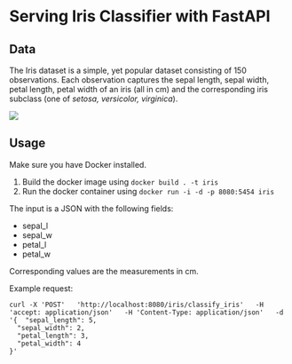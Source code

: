 # Serving Iris Classifier with FastAPI

## Data

The Iris dataset is a simple, yet popular dataset consisting of 150 observations. Each observation captures the sepal length, sepal width, petal length, petal width of an iris (all in cm) and the corresponding iris subclass (one of *setosa, versicolor, virginica*).

![](https://s3.amazonaws.com/assets.datacamp.com/blog_assets/Machine+Learning+R/iris-machinelearning.png)


## Usage

Make sure you have Docker installed.

1. Build the docker image using `docker build . -t iris`
2. Run the docker container using `docker run -i -d -p 8080:5454 iris`

The input is a JSON with the following fields:

* sepal_l
* sepal_w
* petal_l
* petal_w

Corresponding values are the measurements in cm.

Example request:

```
curl -X 'POST'   'http://localhost:8080/iris/classify_iris'   -H 'accept: application/json'   -H 'Content-Type: application/json'   -d '{  "sepal_length": 5,
  "sepal_width": 2,
  "petal_length": 3,
  "petal_width": 4
}'